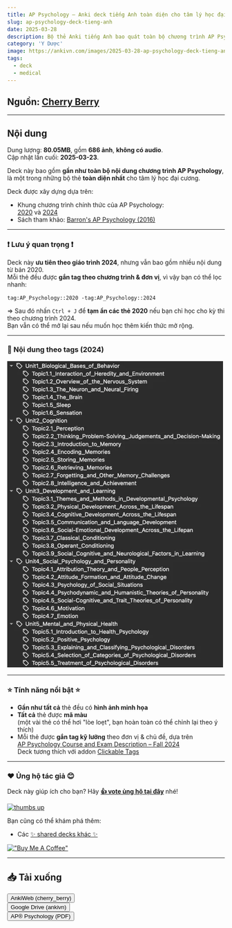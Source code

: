 ```yaml
---
title: AP Psychology – Anki deck tiếng Anh toàn diện cho tâm lý học đại cương
slug: ap-psychology-deck-tieng-anh
date: 2025-03-28
description: Bộ thẻ Anki tiếng Anh bao quát toàn bộ chương trình AP Psychology, gồm hình ảnh minh họa, thẻ có phân loại theo giáo trình 2020 và 2024.
category: 'Y Dược'
image: https://ankivn.com/images/2025-03-28-ap-psychology-deck-tieng-anh-1743172583146.webp
tags:
  - deck
  - medical
---
```


<!--truncate-->

## Nguồn: [Cherry Berry](https://ankiweb.net/shared/info/1320299468)

---

## Nội dung

Dung lượng: **80.05MB**, gồm **686 ảnh**, **không có audio**.  
Cập nhật lần cuối: **2025-03-23**.

Deck này bao gồm **gần như toàn bộ nội dung chương trình AP Psychology**, là một trong những bộ thẻ **toàn diện nhất** cho tâm lý học đại cương.

Deck được xây dựng dựa trên:

- Khung chương trình chính thức của AP Psychology:  
  [2020](https://dvhs.srvusd.net/documents/Academics/Advanced-Placement/ap-psychology-course-and-exam-description.pdf) và [2024](https://apcentral.collegeboard.org/media/pdf/ap-psychology-course-and-exam-description-effective-fall-2024.pdf)
- Sách tham khảo: [Barron's AP Psychology (2016)](https://schoolbag.info/social/ap_psychology_1/index.html)

---

### ❗ Lưu ý quan trọng ❗

Deck này **ưu tiên theo giáo trình 2024**, nhưng vẫn bao gồm nhiều nội dung từ bản 2020.  
Mỗi thẻ đều được **gắn tag theo chương trình & đơn vị**, vì vậy bạn có thể lọc nhanh:

```
tag:AP_Psychology::2020 -tag:AP_Psychology::2024
```


=> Sau đó nhấn `Ctrl + J` để **tạm ẩn các thẻ 2020** nếu bạn chỉ học cho kỳ thi theo chương trình 2024.  
Bạn vẫn có thể mở lại sau nếu muốn học thêm kiến thức mở rộng.

---

### 📖 Nội dung theo tags (2024)

![](../../static/images/2025-03-28-ap-psychology-deck-tieng-anh-1743172583146.webp)

---

### ⭐ Tính năng nổi bật ⭐

- **Gần như tất cả** thẻ đều có **hình ảnh minh họa**
- **Tất cả** thẻ được **mã màu**  
  (một vài thẻ có thể hơi "lòe loẹt", bạn hoàn toàn có thể chỉnh lại theo ý thích)
- Mỗi thẻ được **gắn tag kỹ lưỡng** theo đơn vị & chủ đề, dựa trên  
  [AP Psychology Course and Exam Description – Fall 2024](https://apcentral.collegeboard.org/media/pdf/ap-psychology-course-and-exam-description-effective-fall-2024.pdf)  
  Deck tương thích với addon [Clickable Tags](https://ankiweb.net/shared/info/1739176371)

---

### ❤️ Ủng hộ tác giả 😊

Deck này giúp ích cho bạn? Hãy **[👍 vote ủng hộ tại đây](https://ankiweb.net/shared/review/1320299468)** nhé!

[![thumbs up](https://i.ibb.co/jR0T49G/positive-rating-downsized.gif)](https://ankiweb.net/shared/review/1320299468)

Bạn cũng có thể khám phá thêm:

- Các [✨ shared decks khác ✨](https://ankiweb.net/shared/by-author/2099309714)

[!["Buy Me A Coffee"](https://i.ibb.co/TRQnRyq/kofi-support.gif)](https://ko-fi.com/cherry_berry)

---

## 📥 Tải xuống

<div style={{display: 'flex', justifyContent: 'left', gap: '20px'}}> 
  <a href="https://ankiweb.net/shared/info/1320299468"> 
    <button class="buttonPrimary" type="button">AnkiWeb (cherry_berry)</button> 
  </a> 
</div>

<div style={{display: 'flex', justifyContent: 'left', gap: '20px'}}> <a href="https://drive.google.com/file/d/1cJeDnFU_tk6N1gSp4fOYZUeAQxpA-jzO/view?usp=sharing"> <button class="buttonPrimary" type="button">Google Drive (ankivn)</button> </a> </div>

<div style={{display: 'flex', justifyContent: 'left', gap: '20px'}}> <a href="https://drive.google.com/file/d/1eUs0czRyJpdAYLvVPlpLctmHupA4___D/view?usp=sharing"> <button class="buttonPrimary" type="button">AP® Psychology (PDF)</button> </a> </div>

